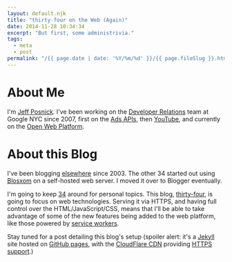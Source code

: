 ```yaml
---
layout: default.njk
title: "thirty-four on the Web (Again)"
date: 2014-11-28 10:34:34
excerpt: "But first, some administrivia."
tags:
  - meta
  - post
permalink: "/{{ page.date | date: '%Y/%m/%d' }}/{{ page.fileSlug }}.html"
---
```


# About Me
I'm [Jeff Posnick](https://twitter.com/jeffposnick).
I've been working on the [Developer Relations](https://developers.google.com/careers/) team at Google NYC since 2007, first on the [Ads APIs](https://developers.google.com/adwords/api/), then [YouTube](https://developers.google.com/youtube/), and currently on the [Open Web Platform](http://www.webplatform.org/).

# About this Blog
I've been blogging [elsewhere](http://thirtyfour.blogspot.com/) since 2003.
The other 34 started out using [Blosxom](http://en.wikipedia.org/wiki/Blosxom) on a self-hosted web server.
I moved it over to Blogger eventually.

I'm going to keep [34](http://thirtyfour.blogspot.com/) around for personal topics.
This blog, [thirty-four](https://jeffy.info/), is going to focus on web technologies.
Serving it via HTTPS, and having full control over the HTML/JavaScript/CSS, means that I'll be able to take advantage of some of the new features being added to the web platform, like those powered by [service workers](https://slightlyoff.github.io/ServiceWorker/spec/service_worker/index.html).

Stay tuned for a post detailing this blog's setup (spoiler alert: it's a [Jekyll](http://jekyllrb.com/) site hosted on [GitHub pages](https://help.github.com/categories/github-pages-basics/), with the [CloudFlare CDN](https://www.cloudflare.com/) providing [HTTPS support](http://blog.cloudflare.com/easiest-ssl-ever-now-included-automatically-w/).)
